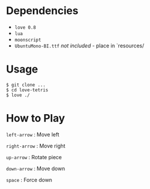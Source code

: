 Dependencies
===

* `love 0.8`
* `lua`
* `moonscript`
* `UbuntuMono-BI.ttf` _not included_ - place in `resources/

Usage
===
```
$ git clone ...
$ cd love-tetris
$ love ./
```

How to Play
===

`left-arrow`  : Move left

`right-arrow` : Move right

`up-arrow`    : Rotate piece

`down-arrow`  : Move down

`space`       : Force down
